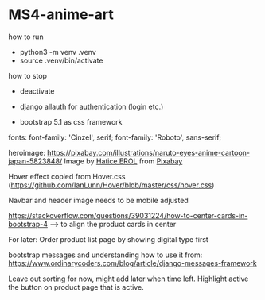 # MS4-anime-art

how to run
- python3 -m venv .venv  
- source .venv/bin/activate

how to stop
- deactivate


- django allauth for authentication (login etc.)
- bootstrap 5.1 as css framework

fonts: font-family: 'Cinzel', serif;
font-family: 'Roboto', sans-serif;

heroimage:
https://pixabay.com/illustrations/naruto-eyes-anime-cartoon-japan-5823848/
Image by <a href="https://pixabay.com/users/haticeerol-14967706/?utm_source=link-attribution&amp;utm_medium=referral&amp;utm_campaign=image&amp;utm_content=5823848">Hatice EROL</a> from <a href="https://pixabay.com/?utm_source=link-attribution&amp;utm_medium=referral&amp;utm_campaign=image&amp;utm_content=5823848">Pixabay</a>

Hover effect copied from Hover.css (https://github.com/IanLunn/Hover/blob/master/css/hover.css)

Navbar and header image needs to be mobile adjusted


https://stackoverflow.com/questions/39031224/how-to-center-cards-in-bootstrap-4
--> to align the product cards in center


For later: Order product list page by showing digital type first

bootstrap messages and understanding how to use it from: https://www.ordinarycoders.com/blog/article/django-messages-framework

Leave out sorting for now, might add later when time left.
Highlight active the button on product page that is active.
